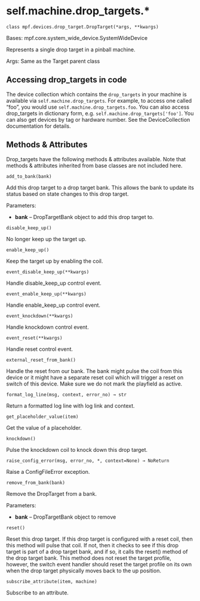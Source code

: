 
# self.machine.drop_targets.*

`class mpf.devices.drop_target.DropTarget(*args, **kwargs)`

Bases: mpf.core.system_wide_device.SystemWideDevice

Represents a single drop target in a pinball machine.

Args: Same as the Target parent class

## Accessing drop_targets in code

The device collection which contains the `drop_targets` in your machine is available via `self.machine.drop_targets`. For example, to access one called “foo”, you would use `self.machine.drop_targets.foo`. You can also access drop_targets in dictionary form, e.g. `self.machine.drop_targets['foo']`.  You can also get devices by tag or hardware number. See the DeviceCollection documentation for details.

## Methods & Attributes

Drop_targets have the following methods & attributes available. Note that methods & attributes inherited from base classes are not included here.

`add_to_bank(bank)`

Add this drop target to a drop target bank. This allows the bank to update its status based on state changes to this drop target.

Parameters:
* **bank** – DropTargetBank object to add this drop target to.

`disable_keep_up()`

No longer keep up the target up.

`enable_keep_up()`

Keep the target up by enabling the coil.

`event_disable_keep_up(**kwargs)`

Handle disable_keep_up control event.

`event_enable_keep_up(**kwargs)`

Handle enable_keep_up control event.

`event_knockdown(**kwargs)`

Handle knockdown control event.

`event_reset(**kwargs)`

Handle reset control event.

`external_reset_from_bank()`

Handle the reset from our bank. The bank might pulse the coil from this device or it might have a separate reset coil which will trigger a reset on switch of this device. Make sure we do not mark the playfield as active.

`format_log_line(msg, context, error_no) → str`

Return a formatted log line with log link and context.

`get_placeholder_value(item)`

Get the value of a placeholder.

`knockdown()`

Pulse the knockdown coil to knock down this drop target.

`raise_config_error(msg, error_no, *, context=None) → NoReturn`

Raise a ConfigFileError exception.

`remove_from_bank(bank)`

Remove the DropTarget from a bank.

Parameters:

* **bank** – DropTargetBank object to remove

`reset()`

Reset this drop target. If this drop target is configured with a reset coil, then this method will pulse that coil. If not, then it checks to see if this drop target is part of a drop target bank, and if so, it calls the reset() method of the drop target bank. This method does not reset the target profile, however, the switch event handler should reset the target profile on its own when the drop target physically moves back to the up position.

`subscribe_attribute(item, machine)`

Subscribe to an attribute.

